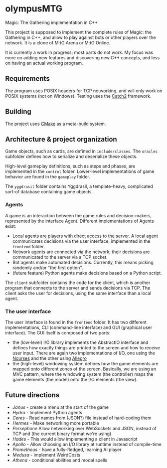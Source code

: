 # olympusMTG
Magic: The Gathering implementation in C++

This project is supposed to implement the complete rules of Magic: the Gathering in C++, and allow to play against bots or other players over the network. It is a clone of M:tG Arena or M:tG Online.

It is currently a work in progress; most parts do not work. My focus was more on adding new features and discovering new C++ concepts, and less on having an actual working program.

## Requirements

The program uses POSIX headers for TCP networking, and will only work on POSIX systems (not on Windows).
Testing uses the [Catch2](https://github.com/catchorg/Catch2) framework.

## Building

The project uses [CMake](https://cmake.org) as a meta-build system.

## Architecture & project organization

Game objects, such as cards, are defined in `include/classes`. The `oracles` subfolder defines how to serialize and deserialize these objects.

High-level gameplay definitions, such as steps and phases, are implemented in the `control` folder. Lower-level implementations of game behavior are found in the `gameplay` folder.

The `yggdrasil` folder contains Yggdrasil, a template-heavy, complicated sort-of database containing game objects.

### Agents

A game is an interaction between the game rules and decision-makers, represented by the interface Agent. Different implementations of Agents exist:

- Local agents are players with direct access to the server. A local agent communicates decisions via the user interface, implemented in the `frontend` folder.
- Network agents are connected via the network; their decisions are communicated to the server via a TCP socket.
- Bot agents make automated decisions. Currently, this means picking randomly and/or "the first option".
- (future feature) Python agents make decisions based on a Python script.

The `client` subfolder contains the code for the client, which is another program that connects to the server and sends decisions via TCP. The client asks the user for decisions, using the same interface than a local agent.

### The user interface

The user interface is found in the `frontend` folder. It has two different implementations, CLI (command-line interface) and GUI (graphical user interface). The GUI itself is composed of two parts:
- the (low-level) I/O library implements the AbstractIO interface and defines how exactly things are printed to the screen and how to receive user input. There are again two implementations of I/O, one using the [Ncurses](https://invisible-island.net/ncurses/announce.html) and the other using [Allegro](https://liballeg.org/)
- the (high-level) windowing system defines how the game elements are mapped onto different zones of the screen. Basically, we are using an MVC pattern, where the windowing system (the controller) maps the game elements (the model) onto the I/O elements (the view).

## Future directions

- *Janus* - create a menu at the start of the game
- *Hydra* - Implement Python agents
- *Ceres* - Read names from (JSON?) file instead of hard-coding them
- *Hermes* - Make networking more portable
- *Persephone* Allow networking over WebSockets and JSON, instead of TCP and (the current binary format we're using)
- *Hades* - This would allow implementing a client in Javascript
- *Apollo* - Allow choosing an I/O library at runtime instead of compile-time
- *Prometheus* - have a fully-fledged, learning AI player
- *Medusa* - implement WeirdCosts
- *Athena* - conditional abilities and modal spells
